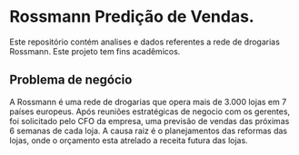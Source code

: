 # Rossmann Predição de Vendas. 
Este repositório contém analises e dados referentes a rede de drogarias Rossmann. 
Este projeto tem fins acadêmicos.

## Problema de negócio
A Rossmann é uma rede de drogarias que opera mais de 3.000 lojas em 7 países europeus. Após reuniões estratégicas de negocio com os gerentes, foi solicitado pelo CFO da empresa, uma previsão de vendas das próximas 6 semanas de cada loja. A causa raiz é o planejamentos das reformas das lojas, onde o orçamento esta atrelado a receita futura das lojas. 
